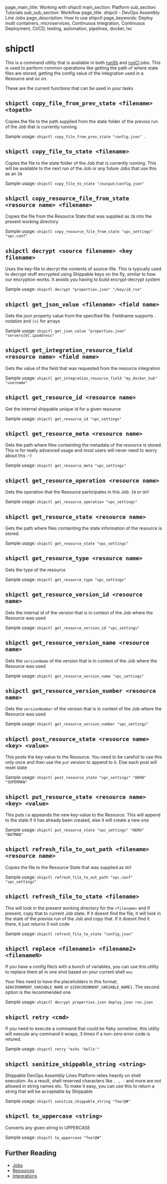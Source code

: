 page_main_title: Working with shipctl
main_section: Platform
sub_section: Tutorials
sub_sub_section: Workflow
page_title: shipctl - DevOps Assembly Line Jobs
page_description: How to use shipctl
page_keywords: Deploy multi containers, microservices, Continuous Integration, Continuous Deployment, CI/CD, testing, automation, pipelines, docker, lxc

# shipctl
This is a command utility that is available in both [runSh](/platform/workflow/job/runsh) and [runCI](/platform/workflow/job/runci) jobs. This is used to perform common operations like getting the path of where state files are stored; getting the config value of the integration used in a Resource and so on.

These are the current functions that can be used in your tasks

## `shipctl copy_file_from_prev_state <filename> <topath>`
Copies the file to the path supplied from the state folder of the previos run of the Job that is currently running.

Sample usage: `shipctl copy_file_from_prev_state "config.json" . `

## `shipctl copy_file_to_state <filename>`
Copies the file to the state folder of the Job that is currently running. This will be available to the next run of the Job or any future Jobs that use this as an `IN`

Sample usage: `shipctl copy_file_to_state "/output/config.json"`

## `shipctl copy_resource_file_from_state <resource name> <filename>`
Copies the file from the Resource State that was supplied as `IN` into the present working directory

Sample usage: `shipctl copy_resource_file_from_state "vpc_settings" "vpc.conf"`

## `shipctl decrypt <source filename> <key filename>`
Uses the key-file to decryt the contents of source-file. This is typically used to decrypt stuff encrypted using Shippable keys on the fly, similar to how our encryption works. It avoids you having to build encrypt-decrypt system

Sample usage: `shipctl decrypt "properties.json" "/key/id_rsa" `

## `shipctl get_json_value <filename> <field name>`
Gets the json property value from the specified file. Fieldname supports `.` notation and `[n]` for arrays

Sample usage: `shipctl get_json_value "properties.json" "servers[0].ipaddress" `

## `shipctl get_integration_resource_field <resource name> <field name>`
Gets the value of the field that was requested from the resource integration

Sample usage: `shipctl get_integration_resource_field "my_docker_hub" "username"`

## `shipctl get_resource_id <resource name>`
Get the internal shippable unique id for a given resource

Sample usage: `shipctl get_resource_id "vpc_settings"`

## `shipctl get_resource_meta <resource name>`
Gets the path where files containting the metadata of the resource is stored. This is for really advanced usage and most users will never need to worry about this :-)

Sample usage: `shipctl get_resource_meta "vpc_settings"`

## `shipctl get_resource_operation <resource name>`
Gets the operation that the Resource participates in this Job. `IN` or `OUT`

Sample usage: `shipctl get_resource_operation "vpc_settings"`

## `shipctl get_resource_state <resource name>`
Gets the path where files containting the state information of the resource is stored.

Sample usage: `shipctl get_resource_state "vpc_settings"`

## `shipctl get_resource_type <resource name>`
Gets the type of the resource

Sample usage: `shipctl get_resource_type "vpc_settings"`

## `shipctl get_resource_version_id <resource name>`
Gets the internal id of the version that is in context of the Job where the Resource was used

Sample usage: `shipctl get_resource_version_id "vpc_settings"`

## `shipctl get_resource_version_name <resource name>`
Gets the `versionName` of the version that is in context of the Job where the Resource was used

Sample usage: `shipctl get_resource_version_name "vpc_settings"`

## `shipctl get_resource_version_number <resource name>`
Gets the `versionNumber` of the version that is in context of the Job where the Resource was used

Sample usage: `shipctl get_resource_version_number "vpc_settings"`

## `shipctl post_resource_state <resource name> <key> <value>`
This posts the key-value to the Resource. You need to be carefull to use this only once and then use the `put` version to append to it. Else each post will reset state

Sample usage: `shipctl post_resource_state "vpc_settings" "HERO" "SUPERMAN"`

## `shipctl put_resource_state <resource name> <key> <value>`
This puts i.e appeands the new key-value to the Resource. This will append to the state if it has already been created, else it will create a new one

Sample usage: `shipctl put_resource_state "vpc_settings" "HERO" "BATMAN"`

## `shipctl refresh_file_to_out_path <filename> <resource name>`
Copies the file to the Resource State that was supplied as `OUT`

Sample usage: `shipctl refresh_file_to_out_path "vpc.conf" "vpc_settings" `

## `shipctl refresh_file_to_state <filename>`
This will look in the present working directory for the `<filename>` and if present, copy that to current Job state. If it doesnt find the file, it will look in the state of the previos run of the Job and copy that. If it doesnt find it there, it just returns 0 exit code

Sample usage: `shipctl refresh_file_to_state "config.json"`

## `shipctl replace <filename1> <filename2> <filenameN>`
If you have a config file/s with a bunch of variables, you can use this utility to replace them all in one shot based on your current shell `env`

Your files need to have the placeholders in this format; `$ENVIRONMENT_VARIABLE_NAME` or `${ENVIRONMENT_VARIABLE_NAME}`. The second option is the recommended one

Sample usage: `shipctl decrypt properties.json deploy.json run.json`

## `shipctl retry <cmd>`
If you need to execute a command that could be flaky sometime, this utility will execute any command it wraps, 3 times if a non-zero error code is retured.  

Sample usage: `shipctl retry "echo 'hello'"`

## `shipctl sanitize_shippable_string <string>`
Shippable DevOps Assembly Lines Platform relies heavily on shell execution. As a result, shell reserved characters like `. , -` and more are not allowed in string names etc. To make it easy, you can use this to return a string that will be acceptable by Shippable

Sample usage: `shipctl sanitize_shippable_string "foo!@#"`

## `shipctl to_uppercase <string>`
Converts any given string to UPPERCASE

Sample usage: `shipctl to_uppercase "foo!@#"`

## Further Reading
* [Jobs](/platform/workflow/job/overview)
* [Resources](/platform/workflow/resource/overview)
* [Integrations](/platform/integration/overview)

